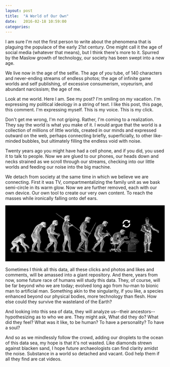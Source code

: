 ```yaml
---
layout: post
title:  "A World of Our Own"
date:   2016-02-18 10:59:00
categories:
---
```

I am sure I'm not the first person to write about the phenomena that is plaguing the populace of the early 21st century. One might call it the age of social media (whatever that means), but I think there's more to it. Spurred by the Maslow growth of technology, our society has been swept into a new age.

We live now in the age of the selfie. The age of _you_ tube, of 140 characters and never-ending streams of endless photos; the age of infinite game worlds and self publishing, of excessive consumerism, voyeurism, and abundant narcissism; the age of me.

Look at me world. Here I am. See my post? I'm smiling on my vacation. I'm expressing my political ideology in a string of text. I like this post, this page, this comment. I'm expressing myself. This is my voice. This is my click.

Don't get me wrong, I'm not griping. Rather, I'm coming to a realization. They say the world is what you make of it. I would argue that the world is a collection of millions of little worlds, created in our minds and expressed outward on the web, perhaps connecting briefly, superficially, to other like-minded bubbles, but ultimately filling the endless void with noise.

Twenty years ago you might have had a cell phone, and if you did, you used it to talk to people. Now we are glued to our phones, our heads down and necks strained as we scroll through our streams, checking into our little worlds and feeding our noise into the big machine. 

We detach from society at the same time in which we believe we are connecting. First it was TV, compartmentalizing the family unit as we bask semi-circle in its warm glow. Now we are further removed, each with our own device. Our own tool to create our very own content. To reach the masses while ironically falling onto def ears.

<a href='http://www.cre84me.info/essay-the-singularity/' target='_blank'>![Singularity C3PO][singularity-c3po]</a>

Sometimes I think all this data, all these clicks and photos and likes and comments, will be amassed into a giant repository. And there, years from now, some future race of humans will study this data. They, of course, will be far beyond who we are today; evolved long ago from hu-man to bionic man to artificial man. Something akin to the singularity, if you like, a species enhanced beyond our physical bodies, more technology than flesh. How else could they survive the wasteland of the Earth?

And looking into this sea of data, they will analyze us--their ancestors--hypothesizing as to who we are. They might ask, What did they do? What did they feel? What was it like, to be human? To have a personality? To have a soul?

And so as we mindlessly follow the crowd, adding our droplets to the ocean of this data sea, my hope is that it's not wasted. Like diamonds strewn against blacken sand, I hope future archaeologists can find clarity amidst the noise. Substance in a world so detached and vacant. God help them if all they find are cat videos.

[singularity-c3po]: /images/singularity-c3po.jpg
